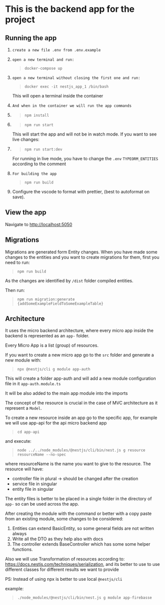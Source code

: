# This is the backend app for the project

## Running the app

1. `create a new file .env from .env.example`
2. `open a new terminal and run:`
   > `docker-compose up`
3. `open a new terminal without closing the first one and run:`

   > `docker exec -it nestjs_app_1 /bin/bash`

   This will open a terminal inside the container

4. `And when in the container we will run the app commands`

5. > `npm install`
6. > `npm run start`

   This will start the app and will not be in watch mode. If you want to see live changes:

7. > `npm run start:dev`

   For running in live mode, you have to change the `.env` `TYPEORM_ENTITIES` according to the comment

8. `For building the app`

   > `npm run build`

9. Configure the vscode to format with prettier, (best to autoformat on save).

## View the app

Navigate to <http://localhost:5050>

## Migrations

Migrations are generated form Entity changes.
When you have made some changes to the entities and you want to create migrations for them, first you need to run:

> `npm run build`

As the changes are identified by `/dist` folder compiled entities.

Then run:

> `npm run migration:generate {addSomeExampleFieldToSomeExampleTable}`

## Architecture

It uses the micro backend architecture, where every micro app inside the backend is represented as an `app-` folder.

Every Micro App is a list (group) of resources.

If you want to create a new micro app go to the `src` folder and generate a new module with:

> `npx @nestjs/cli g module app-auth`

This will create a folder app-auth and will add a new module configuration file in it `app-auth.module.ts`

It will be also added to the main app module into the imports

The concept of the resource is crucial in the case of MVC architecture as it represent a `Model`.

To create a new resource inside an app go to the specific app, for example we will use app-api for the api micro backend app

> `cd app-api`

and execute:

> `node ../../node_modules/@nestjs/cli/bin/nest.js g resource resourceName --no-spec`

where resourceName is the name you want to give to the resource. The resource will have:

- controller file in plural -> should be changed after the creation
- service file in singular
- entity file in singular

The entity files is better to be placed in a single folder in the directory of `app-` so can be used across the app.

After creating the module with the command or better with a copy paste from an existing module, some changes to be considered:

1. Entities can extend BasicEntity, so some general fields are not written always
2. Write all the DTO as they help also with docs
3. The controller extends BaseController which has some some helper functions.

Also we will use Transformation of resources according to:
<https://docs.nestjs.com/techniques/serialization>, and its better to use to use different classes for different results we want to provide

PS:
Instead of using npx is better to use local `@nestjs/cli`

example:

> `./node_modules/@nestjs/cli/bin/nest.js g module app-firebasse`

